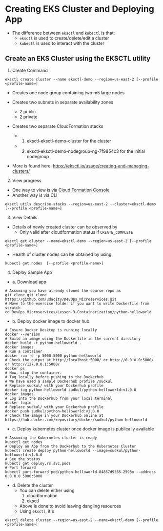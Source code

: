 # Creating EKS Cluster and Deploying App

- The difference between `eksctl` and `kubectl` is that:
    - `eksctl` is used to create/delete/edit a cluster
    - `kubectl` is used to interact with the cluster

## Create an EKS Cluster using the EKSCTL utility

1. Create Command

```
eksctl create cluster --name eksctl-demo --region=us-east-2 [--profile <profile-name>]
```     

- Creates one node group containing two m5.large nodes
- Creates two subnets in separate availability zones
    - 2 public
    - 2 private
- Creates two separate CloudFormation stacks 
    - 1. eksctl-eksctl-demo-cluster for the cluster
    - 2. eksctl-eksctl-demo-nodegroup-ng-7f9854c3 for the initial nodegroup

- More is found here: https://eksctl.io/usage/creating-and-managing-clusters/

2. View progress
- One way to view is via [Cloud Formation Console](https://us-east-2.console.aws.amazon.com/cloudformation/)
- Another way is via CLI
```
eksctl utils describe-stacks --region=us-east-2 --cluster=eksctl-demo [--profile <profile-name>]
```

3. View Details
- Details of newly created cluster can be observed by 
    - Only valid after cloudformation status if `CREATE_COMPLETE`
```
eksctl get cluster --name=eksctl-demo --region=us-east-2 [--profile <profile-name>]
```

- Health of cluster nodes can be obtained by using

```
kubectl get nodes  [--profile <profile-name>]
```

4. Deploy Sample App
- a. Download app

```
# Assuming you have already cloned the course repo as
git clone git clone https://github.com/udacity/DevOps_Microservices.git
# Move to the exercise folder if you want to write Dockerfile from scratch
cd DevOps_Microservices/Lesson-3-Containerization/python-helloworld
```
- b. Deploy docker image to docker hub

```
# Ensure Docker Desktop is running locally
docker --version
# Build an image using the Dockerfile in the current directory
docker build -t python-helloworld .
docker images
# Run a container
docker run -d -p 5000:5000 python-helloworld
# Check the output at http://localhost:5000/ or http://0.0.0.0:5000/ or http://127.0.0.1:5000/
docker ps
# Now, stop the container.
# Tag locally before pushing to the Dockerhub
# We have used a sample Dockerhub profile /sudkul
# Replace sudkul/ with your Dockerhub profile
docker tag python-helloworld sudkul/python-helloworld:v1.0.0
docker images
# Log into the Dockerhub from your local terminal
docker login
# Replace sudkul/ with your Dockerhub profile
docker push sudkul/python-helloworld:v1.0.0
# Check the image in your Dockerhub online at https://hub.docker.com/repository/docker/sudkul/python-helloworld
```

- c. Deploy kubernetes cluster once docker image is publically available

```
# Assuming the Kubernetes cluster is ready
kubectl get nodes
# Deploy an App from the Dockerhub to the Kubernetes Cluster
kubectl create deploy python-helloworld --image=sudkul/python-helloworld:v1.0.0
# See the status
kubectl get deploy,rs,svc,pods
# Port forward 
kubectl port-forward pod/python-helloworld-84857d9565-2598m --address 0.0.0.0 5000:5000
```

- d. Delete the cluster
    - You can delete either using
        1. cloudformation
        2. eksctl
    - Above is done to avoid leaving dangling resources
    - Using `eksctl`, it's

```
eksctl delete cluster --region=us-east-2 --name=eksctl-demo [--profile <profile-name>]
```

#